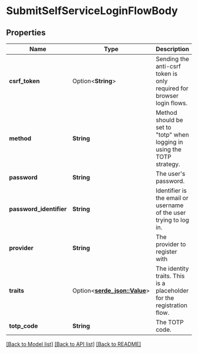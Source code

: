 # SubmitSelfServiceLoginFlowBody

## Properties

Name | Type | Description | Notes
------------ | ------------- | ------------- | -------------
**csrf_token** | Option<**String**> | Sending the anti-csrf token is only required for browser login flows. | [optional]
**method** | **String** | Method should be set to \"totp\" when logging in using the TOTP strategy. | 
**password** | **String** | The user's password. | 
**password_identifier** | **String** | Identifier is the email or username of the user trying to log in. | 
**provider** | **String** | The provider to register with | 
**traits** | Option<[**serde_json::Value**](.md)> | The identity traits. This is a placeholder for the registration flow. | [optional]
**totp_code** | **String** | The TOTP code. | 

[[Back to Model list]](../README.md#documentation-for-models) [[Back to API list]](../README.md#documentation-for-api-endpoints) [[Back to README]](../README.md)


